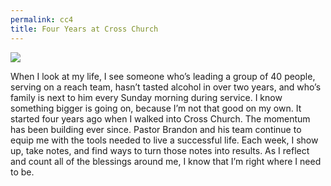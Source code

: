 ```yaml
---
permalink: cc4
title: Four Years at Cross Church
---
```


![][image-1]

When I look at my life, I see someone who’s leading a group of 40 people, serving on a reach team, hasn’t tasted alcohol in over two years, and who’s family is next to him every Sunday morning during service. I know something bigger is going on, because I’m not that good on my own. It started four years ago when I walked into Cross Church. The momentum has been building ever since. Pastor Brandon and his team continue to equip me with the tools needed to live a successful life. Each week, I show up, take notes, and find ways to turn those notes into results. As I reflect and count all of the blessings around me, I know that I’m right where I need to be.

[image-1]:	https://i.imgur.com/Xv0VitX.jpg